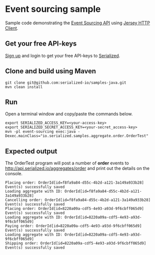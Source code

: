 # Event sourcing sample

Sample code demonstrating the [Event Sourcing API](https://docs.serialized.io/api-reference/apis/event-sourcing)
using [Jersey HTTP Client](https://jersey.github.io/documentation/latest/client.html).

## Get your free API-keys

[Sign up](https://serialized.io/) and login to get your free API-keys to [Serialized](https://serialized.io).

## Clone and build using Maven

```
git clone git@github.com:serialized-io/samples-java.git
mvn clean install
```
  
## Run

Open a terminal window and copy/paste the commands below.

```
export SERIALIZED_ACCESS_KEY=<your-access-key>
export SERIALIZED_SECRET_ACCESS_KEY=<your-secret_access-key>
mvn -pl event-sourcing exec:java -Dexec.mainClass="io.serialized.samples.aggregate.order.OrderTest"
```

## Expected output

The OrderTest program will post a number of **order** events to http://api.serialized.io/aggregates/order and 
print out the details on the console.

```
Placing order: OrderId[id=f8fa9a84-d55c-4b2d-a121-3a149a933b28]
Event(s) successfully saved
Loading aggregate with ID: OrderId[id=f8fa9a84-d55c-4b2d-a121-3a149a933b28]
Cancelling order: OrderId[id=f8fa9a84-d55c-4b2d-a121-3a149a933b28]
Event(s) successfully saved
Placing order: OrderId[id=8220a09a-cdf5-4e93-a93d-9f6cbff065d9]
Event(s) successfully saved
Loading aggregate with ID: OrderId[id=8220a09a-cdf5-4e93-a93d-9f6cbff065d9]
Paying order: OrderId[id=8220a09a-cdf5-4e93-a93d-9f6cbff065d9]
Event(s) successfully saved
Loading aggregate with ID: OrderId[id=8220a09a-cdf5-4e93-a93d-9f6cbff065d9]
Shipping order: OrderId[id=8220a09a-cdf5-4e93-a93d-9f6cbff065d9]
Event(s) successfully saved
```

